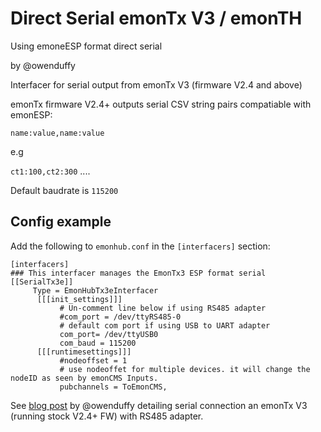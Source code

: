 # Direct Serial emonTx V3 / emonTH

Using emoneESP format direct serial

by @owenduffy

Interfacer for serial output from emonTx V3 (firmware V2.4 and above)

emonTx firmware V2.4+ outputs serial CSV string pairs compatiable with emonESP:

`name:value,name:value`

e.g

`ct1:100,ct2:300` ....

Default baudrate is `115200`


## Config example

Add the following to `emonhub.conf` in the `[interfacers]` section:


```
[interfacers]
### This interfacer manages the EmonTx3 ESP format serial
[[SerialTx3e]]
     Type = EmonHubTx3eInterfacer
      [[[init_settings]]]
           # Un-comment line below if using RS485 adapter
           #com_port = /dev/ttyRS485-0
           # default com port if using USB to UART adapter
           com_port= /dev/ttyUSB0
           com_baud = 115200
      [[[runtimesettings]]]
           #nodeoffset = 1
           # use nodeoffet for multiple devices. it will change the nodeID as seen by emonCMS Inputs.
           pubchannels = ToEmonCMS,
```

See [blog post](http://owenduffy.net/blog/?p=9942) by @owenduffy detailing serial connection an emonTx V3 (running stock V2.4+ FW) with RS485 adapter.

